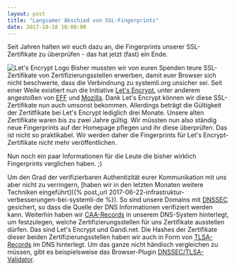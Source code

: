 ```yaml
---
layout: post
title: "Langsamer Abschied von SSL-Fingerprints"
date: 2017-10-18 10:00:00
---
```


Seit Jahren halten wir euch dazu an, die Fingerprints unserer SSL-Zertifikate zu überprüfen - das hat jetzt (fast) ein Ende.

![Let's Encrypt Logo](/assets/img/letsencrypt-logo-horizontal.svg)
Bisher mussten wir von euren Spenden teure SSL-Zertifikate von Zertifizierungsstellen erwerben, damit euer Browser sich nicht beschwerte, dass die Verbindnung zu systemli.org unsicher sei. Seit einer Weile existiert nun die Initiative [Let's Encrypt](https://letsencrypt.org/), unter anderem angestoßen von [EFF](https://www.eff.org/) und [Mozilla](https://www.mozilla.org/de/). Dank Let's Encrypt können wir diese SSL-Zertifikate nun auch umsonst bekommen. Allerdings beträgt die Gültigkeit der Zertitfikate bei Let's Encrypt lediglich drei Monate. Unsere alten Zertifikate waren bis zu zwei Jahre gültig. Wir müssten nun also ständig neue Fingerprints auf der Homepage pflegen und ihr diese überprüfen. Das ist nicht so praktikabel. Wir werden daher die Fingerprints für Let's Encrypt-Zertifikate nicht mehr veröffentlichen.

Nun noch ein paar Informationen für die Leute die bisher wirklich Fingerprints verglichen haben. ;)

Um den Grad der verifizierbaren Authentizität eurer Kommunikation mit uns aber nicht zu verringern, [haben wir in den letzten Monaten weitere Techniken eingeführt]({% post_url 2017-06-22-infrastruktur-verbesserungen-bei-systemli-de %}). So sind unsere Domains mit [DNSSEC](https://de.wikipedia.org/wiki/Domain_Name_System_Security_Extensions) gesichert, so dass die Quelle der DNS Informationen verifiziert werden kann. Weiterhin haben wir [CAA-Records](https://de.wikipedia.org/wiki/DNS_Certification_Authority_Authorization) in unserem DNS-System hinterlegt, um festzulegen, welche Zertifizierungsstellen für uns Zertifikate ausstellen dürfen. Das sind Let's Encrypt und Gandi.net. Die Hashes der Zertifikate dieser beiden Zertifizierungsstellen haben wir auch in Form von [TLSA-Records](https://de.wikipedia.org/wiki/DNS-based_Authentication_of_Named_Entities) im DNS hinterlegt. Um das ganze nicht händisch vergleichen zu müssen, gibt es beispielsweise das Browser-Plugin [DNSSEC/TLSA-Validator](https://www.dnssec-validator.cz).
